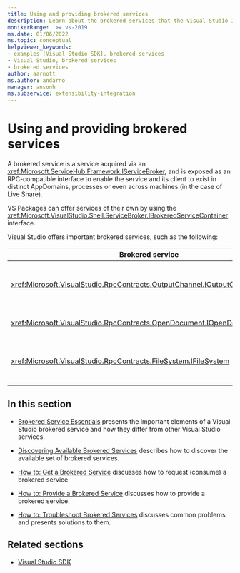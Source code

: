 ```yaml
---
title: Using and providing brokered services
description: Learn about the brokered services that the Visual Studio IDE and extensions provide and use. These articles describe how to get and provide brokered services.
monikerRange: '>= vs-2019'
ms.date: 01/06/2022
ms.topic: conceptual
helpviewer_keywords:
- examples [Visual Studio SDK], brokered services
- Visual Studio, brokered services
- brokered services
author: aarnott
ms.author: andarno
manager: ansonh
ms.subservice: extensibility-integration
---
```

# Using and providing brokered services

A brokered service is a service acquired via an <xref:Microsoft.ServiceHub.Framework.IServiceBroker>, and is exposed as an RPC-compatible interface to enable the service and its client to exist in distinct AppDomains, processes or even across machines (in the case of Live Share).

VS Packages can offer services of their own by using the <xref:Microsoft.VisualStudio.Shell.ServiceBroker.IBrokeredServiceContainer> interface.

Visual Studio offers important brokered services, such as the following:

|Brokered service|Description|
|-----------------|-----------------|
|<xref:Microsoft.VisualStudio.RpcContracts.OutputChannel.IOutputChannelStore>|Allows streaming text to the output window.|
|<xref:Microsoft.VisualStudio.RpcContracts.OpenDocument.IOpenDocumentService>|Allows opening documents.|
|<xref:Microsoft.VisualStudio.RpcContracts.FileSystem.IFileSystem>|Allows access to local or remote file systems.|

## In this section

- [Brokered Service Essentials](internals/brokered-service-essentials.md) presents the important elements of a Visual Studio brokered service and how they differ from other Visual Studio services.

- [Discovering Available Brokered Services](internals/discover-available-brokered-services.md) describes how to discover the available set of brokered services.

- [How to: Get a Brokered Service](how-to-consume-brokered-service.md) discusses how to request (consume) a brokered service.

- [How to: Provide a Brokered Service](how-to-provide-brokered-service.md) discusses how to provide a brokered service.

- [How to: Troubleshoot Brokered Services](how-to-troubleshoot-brokered-services.md) discusses common problems and presents solutions to them.

## Related sections

- [Visual Studio SDK](visual-studio-sdk.md)
